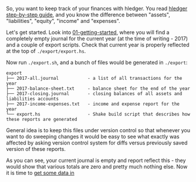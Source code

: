 So, you want to keep track of your finances with hledger. You read [hledger step-by-step guide](http://hledger.org/step-by-step.html#useful-accounting-concepts), and you
know the difference between "assets", "liabilities", "equity", "income" and "expenses".

Let's get started. Look into [01-getting-started](../tree/01-getting-started), where you will find a completely empty journal for the current year (at the time of writing - 2017) and a couple of export scripts.
Check that current year is properly reflected at the top of  `./export/export.hs`.

Now run `./export.sh`, and a bunch of files would be generated in `./export`:
```
export
├── 2017-all.journal           - a list of all transactions for the year
├── 2017-balance-sheet.txt     - balance sheet for the end of the year
├── 2017-closing.journal       - closing balances of all assets and liabilities accounts
├── 2017-income-expenses.txt   - income and expense report for the year
└── export.hs                  - Shake build script that describes how these reports are generated
```

General idea is to keep this files under version control so that whenever you want to do sweeping changes it would be easy to see what exactly was affected by asking version control system for diffs versus previously saved version of these reports.

As you can see, your current journal is empty and report reflect this - they would show that various totals are zero and pretty much nothing else. Now it is time to [get some data in](Getting-data-in) 